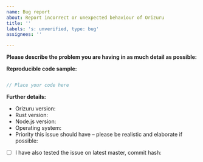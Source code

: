 ```yaml
---
name: Bug report
about: Report incorrect or unexpected behaviour of Orizuru
title: ''
labels: 's: unverified, type: bug'
assignees: ''

---
```


**Please describe the problem you are having in as much detail as possible:**


**Reproducible code sample:**
```rust

// Place your code here

```

**Further details:**
- Orizuru version:
- Rust version:
- Node.js version:
- Operating system:
- Priority this issue should have – please be realistic and elaborate if possible:

<!--
If this applies to you, please check the respective checkbox: [ ] becomes [x].
You don't have to modify the text to suit your particular situation – if you
want to elaborate, please do so in the description. While it's not a
requirement to test your issue on the master branch, it would make fixing the
problem a lot easier for us, so please do so if possible.
-->

- [ ] I have also tested the issue on latest master, commit hash:
